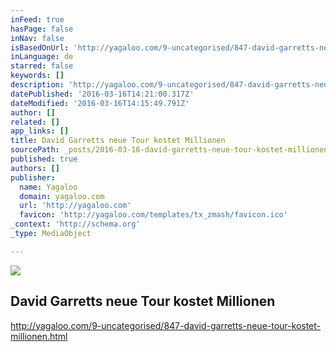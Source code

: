 ```yaml
---
inFeed: true
hasPage: false
inNav: false
isBasedOnUrl: 'http://yagaloo.com/9-uncategorised/847-david-garretts-neue-tour-kostet-millionen.html'
inLanguage: de
starred: false
keywords: []
description: 'http://yagaloo.com/9-uncategorised/847-david-garretts-neue-tour-kostet-millionen.html'
datePublished: '2016-03-16T14:21:00.317Z'
dateModified: '2016-03-16T14:15:49.791Z'
author: []
related: []
app_links: []
title: David Garretts neue Tour kostet Millionen
sourcePath: _posts/2016-03-16-david-garretts-neue-tour-kostet-millionen.md
published: true
authors: []
publisher:
  name: Yagaloo
  domain: yagaloo.com
  url: 'http://yagaloo.com'
  favicon: 'http://yagaloo.com/templates/tx_zmash/favicon.ico'
_context: 'http://schema.org'
_type: MediaObject

---
```

![](https://the-grid-user-content.s3-us-west-2.amazonaws.com/0f2078cd-abc3-479a-8141-e68917a00db4.jpg)

## David Garretts neue Tour kostet Millionen

http://yagaloo.com/9-uncategorised/847-david-garretts-neue-tour-kostet-millionen.html